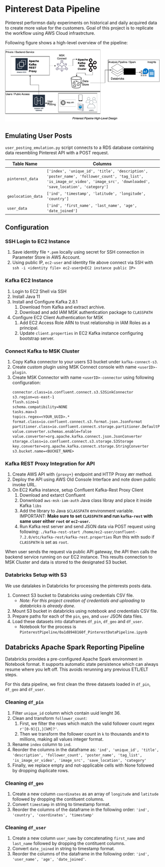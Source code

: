 # Pinterest Data Pipeline
Pinterest performsn daily experiments on historical and daily acquired data to create more value for the customers. Goal of this project is to replicate the workflow using AWS Cloud infrastrcture.

Following figure shows a high-level overview of the pipeline:


<img src="_docs/pinterest_pipeline.png" width="520" style="text-align=center;">

## Emulating User Posts

`user_posting_emulation.py` script connects to a RDS database containing data resembling Pinterest API with a POST request. 

| Table Name | Columns |
|------------|---------|
| `pinterest_data` | `['index', 'unique_id', 'title', 'description', 'poster_name', 'follower_count', 'tag_list', 'is_image_or_video', 'image_src', 'downloaded', 'save_location', 'category']` |
| `geolocation_data` | `['ind', 'timestamp', 'latitude', 'longitude', 'country']`|
| `user_data` | `['ind', 'first_name', 'last_name', 'age', 'date_joined']`|


## Configuration
### SSH Login to EC2 Instance
1. Save identity file `*.pem` locally using secret for SSH connection in Parameter Store in AWS Account.
2. Using public IP, `ec2-user` and identity file above connect via SSH with 
   `ssh -i <identity file> ec2-user@<EC2 instance public IP>`

### Kafka EC2 Instance
1. Login to EC2 Shell via SSH
2. Install Java 11
3. Install and Configure Kafka 2.8.1
   1. Download from Kafka and extract archive.
   2. Download and add IAM MSK authentication package to `CLASSPATH`
4. Configure EC2 Client Authentication for MSK
   1. Add EC2 Access Role ARN to trust relationship in IAM Roles as a principal.
   2. Update `client.properties` in EC2 Kafka instance configuring bootstrap server.

### Connect Kafka to MSK Cluster
1. Copy Kafka connector to your users S3 bucket under `kafka-connect-s3`.
2. Create custom plugin using MSK Connect console with name `<userID>-plugin`.
3. Create MSK Connector with name `<userID>-connector` using following configuration:
   ```
   connector.class=io.confluent.connect.s3.S3SinkConnector
   s3.region=us-east-1
   flush.size=1
   schema.compatibility=NONE
   tasks.max=3
   topics.regex=<YOUR_UUID>.*
   format.class=io.confluent.connect.s3.format.json.JsonFormat
   partitioner.class=io.confluent.connect.storage.partitioner.DefaultPartitioner
   value.converter.schemas.enable=false
   value.converter=org.apache.kafka.connect.json.JsonConverter
   storage.class=io.confluent.connect.s3.storage.S3Storage
   key.converter=org.apache.kafka.connect.storage.StringConverter
   s3.bucket.name=<BUCKET_NAME>
   ```

### Kafka REST Proxy Integration for API
1. Create AWS API with `{proxy+}` endpoint and HTTP Proxy `ANY` method.
2. Deploy the API using AWS Old Console Interface and note down public invoke URL.
3. On EC2 Kafka instance, setup Confluent Kafka-Rest Proxy Client
   1. Download and extarct Confluent
   2. Donwnload `aws-msk-iam-auth` Java class libray and place it inside Kafka `libs`
   3. Add the library to Java `$CLASSPATH` environment variable.\
      IMPORTANT: **Make sure to set `CLASSPATH` and run `kafka-rest` with same user either `root` or `ec2-user`.**
   4. Run Kafka rest server and send JSON data via POST request using following:
      `./kafka-rest-start /home/ec2-user/confluent-7.2.0/etc/kafka-rest/kafka-rest.properties`
      Run this with sudo if `CLASSPATH` is set as `root`.

When user sends the request via public API gateway, the API then calls the backend service running on our EC2 instance. This results connection to MSK Cluster and data is stored to the designated S3 bucket.

### Databricks Setup with S3
We use datalakes in Databricks for processing the pinterests posts data.

1. Connect S3 bucket to Databricks using credentials CSV file. 
   - *Note: For this project creation of credentials and uploading to databricks is already done.*
2. Mount S3 bucket in databricks using notebook and credentials CSV file.
3. Prepare paths for each of the `pin`, `geo`, and `user` JSON data files.
4. Load these datasets into dataframes `df_pin`, `df_geo` and `df_user`.
   - Notebook for the process is `PinterestPipeline/0a1d8948160f_PinterestDataPipeline.ipynb`

## Databricks Apache Spark Reporting Pipeline
Databricks provides a pre-configured Apache Spark environment in Notebook format.
It supports automatic state persistence which can always resume where you left off.
This avoids rerunning any previous ETL/ELT steps.

For this data pipeline, we first clean the three datasets loaded in `df_pin`, `df_geo` and `df_user`.

### Cleaning `df_pin`
1. Filter `unique_id` column which contain uuid lenght 36.
2. Clean and transform `follower_count`:
   1. First, we filter the rows which match the valid follower count regex `r'[0-9]{1,}[kM]?'`.
   2. Then we transform the follower count in `k` to thousands and `M` to millions, making all values integer format.
3. Rename `index` column to `ind`.
4. Reorder the columns in the dataframe as: `'ind', 'unique_id', 'title', 'description', 'follower_count', 'poster_name',
                   'tag_list', 'is_image_or_video', 'image_src', 'save_location', 'category'`
5. Finally, we replace empty and not-applicable cells with None followed by dropping duplicate rows.

### Cleaning `df_geo`
1. Create a new column `coordinates` as an array of `longitude` and `latitude` followed by dropping the contituent columns.
2. Convert `timestamp` in string to timestamp format.
3. Reorder the columns of the dataframe in the following order: `'ind', 'country', 'coordinates', 'timestamp'`

### Cleaning `df_user`

1. Create a new column `user_name` by concatenating `first_name` and `last_name` followed by dropping the contituent columns.
2. Convert `date_joined` in string to timestamp format.
3. Reorder the columns of the dataframe in the following order: `'ind', 'user_name', 'age', 'date_joined'`.

